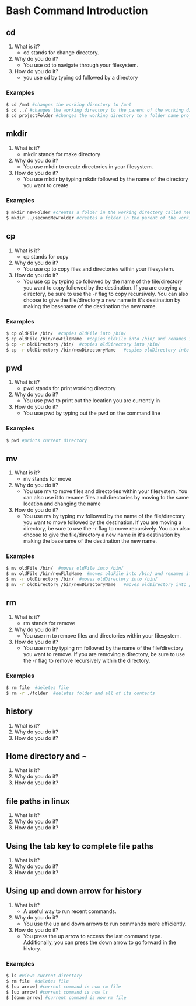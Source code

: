 
# Bash Command Introduction

## cd

1. What is it?
    * cd stands for change directory.
2. Why do you do it?
    * You use cd to navigate through your filesystem.
3. How do you do it?
    * you use cd by typing cd followed by a directory

### Examples

```bash
$ cd /mnt #changes the working directory to /mnt
$ cd ../ #changes the working directory to the parent of the working directory
$ cd projectFolder #changes the working directory to a folder name projectFolder located inside the working directory
```

## mkdir

1. What is it?
    * mkdir stands for make directory
2. Why do you do it?
    * You use mkdir to create directories in your filesystem.
3. How do you do it?
    * You use mkdir by typing mkdir followed by the name of the directory you want to create

### Examples

```bash
$ mkdir newFolder #creates a folder in the working directory called newFolder
$ mkdir ../secondNewFolder #creates a folder in the parent of the working directory called secondNewFolder
```

## cp

1. What is it?
    * cp stands for copy
2. Why do you do it?
    * You use cp to copy files and directories within your filesystem.
3. How do you do it?
    * You use cp by typing cp followed by the name of the file/directory you want to copy followed by the destination. If you are copying a directory, be sure to use the -r flag to copy recursively. You can also choose to give the file/directory a new name in it's destination by making the basename of the destination the new name.

### Examples

```bash
$ cp oldFile /bin/  #copies oldFile into /bin/
$ cp oldFile /bin/newFileName  #copies oldFile into /bin/ and renames it to newFileName
$ cp -r oldDirectory /bin/  #copies oldDirectory into /bin/
$ cp -r oldDirectory /bin/newDirectoryName   #copies oldDirectory into /bin/ and renames it to newFileName
```

## pwd

1. What is it?
    * pwd stands for print working directory
2. Why do you do it?
    * You use pwd to print out the location you are currently in
3. How do you do it?
    * You use pwd by typing out the pwd on the command line

### Examples

```bash
$ pwd #prints current directory
```

## mv

1. What is it?
    * mv stands for move
2. Why do you do it?
    * You use mv to move files and directories within your filesystem. You can also use it to rename files and directories by moving to the same location and changing the name
3. How do you do it?
    * You use mv by typing mv followed by the name of the file/directory you want to move followed by the destination. If you are moving a directory, be sure to use the -r flag to move recursively. You can also choose to give the file/directory a new name in it's destination by making the basename of the destination the new name.

### Examples

```bash
$ mv oldFile /bin/  #moves oldFile into /bin/
$ mv oldFile /bin/newFileName  #moves oldFile into /bin/ and renames it to newFileName
$ mv -r oldDirectory /bin/  #moves oldDirectory into /bin/
$ mv -r oldDirectory /bin/newDirectoryName   #moves oldDirectory into /bin/ and renames it to newFileName
```

## rm

1. What is it?
    * rm stands for remove
2. Why do you do it?
    * You use rm to remove files and directories within your filesystem.
3. How do you do it?
    * You use rm by typing rm followed by the name of the file/directory you want to remove. If you are removing a directory, be sure to use the -r flag to remove recursively within the directory.

### Examples

```bash
$ rm file  #deletes file
$ rm -r ./folder  #deletes folder and all of its contents
```

## history

1. What is it?
2. Why do you do it?
3. How do you do it?

## Home directory and ~

1. What is it?
2. Why do you do it?
3. How do you do it?

## file paths in linux

1. What is it?
2. Why do you do it?
3. How do you do it?

## Using the tab key to complete file paths

1. What is it?
2. Why do you do it?
3. How do you do it?

## Using up and down arrow for history

1. What is it?
    * A useful way to run recent commands.
2. Why do you do it?
    * You use the up and down arrows to run commands more efficiently.
3. How do you do it?
    * You press the up arrow to access the last command type. Additionally, you can press the down arrow to go forward in the history.

### Examples

```bash
$ ls #views current directory
$ rm file  #deletes file
$ [up arrow] #current command is now rm file
$ [up arrow] #current command is now ls
$ [down arrow] #current command is now rm file
```
